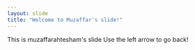 ```yaml
---
layout: slide
title: "Welcome to Muzaffar's slide!"
---
```

This is muzaffarahtesham's slide
Use the left arrow to go back!
